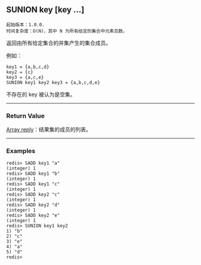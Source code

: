 ## SUNION key [key ...]

    起始版本：1.0.0.
    时间复杂度：O(N)，其中 N 为所有给定的集合中元素总数。

返回由所有给定集合的并集产生的集合成员。

例如：

```
key1 = {a,b,c,d}
key2 = {c}
key3 = {a,c,e}
SUNION key1 key2 key3 = {a,b,c,d,e}
```

不存在的 key 被认为是空集。

---

### Return Value

[Array reply](../topics/protocol.md#resp-arrays)：结果集的成员的列表。

---

### Examples

```
redis> SADD key1 "a"
(integer) 1
redis> SADD key1 "b"
(integer) 1
redis> SADD key1 "c"
(integer) 1
redis> SADD key2 "c"
(integer) 1
redis> SADD key2 "d"
(integer) 1
redis> SADD key2 "e"
(integer) 1
redis> SUNION key1 key2
1) "b"
2) "c"
3) "e"
4) "a"
5) "d"
redis> 
```